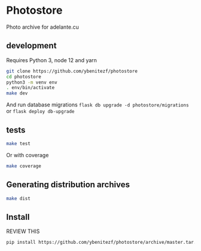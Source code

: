 # Photostore

Photo archive for adelante.cu

## development

Requires Python 3, node 12 and yarn

```bash
git clone https://github.com/ybenitezf/photostore
cd photostore
python3 -m venv env
. env/bin/activate
make dev
```

And run database migrations `flask db upgrade -d photostore/migrations` or `flask deploy db-upgrade`

## tests

```bash
make test
```

Or with coverage

```bash
make coverage
```

## Generating distribution archives

```bash
make dist
```

## Install

REVIEW THIS

```bash
pip install https://github.com/ybenitezf/photostore/archive/master.tar.gz
```
